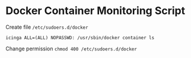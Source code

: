 # Docker Container Monitoring Script

Create file `/etc/sudoers.d/docker`
```
icinga ALL=(ALL) NOPASSWD: /usr/sbin/docker container ls 
```
Change permission `chmod 400 /etc/sudoers.d/docker`

